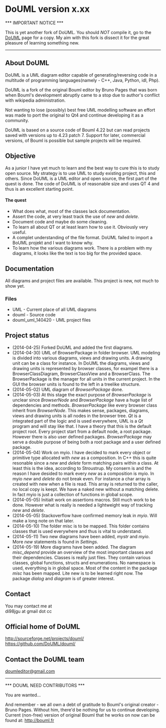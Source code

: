 
DoUML version x.xx
==================

*** IMPORTANT NOTICE ***

This is yet another fork of DoUML. You should *NOT* compile it, go to the
[DoUML](https://github.com/DoUML/douml) page for a copy. My
aim with this fork is dissect it for the great pleasure of learning 
something new.

____________________

About DoUML
-----------

 DoUML is a UML diagram editor capable of generating/reversing code in a multitude of programming
 languages(namely -  C++, Java, Python, idl, Php).
 
 DoUML is a fork of the original Bouml editor by Bruno Pages that was born when Bouml's development
 abruptly came to  a stop due to author's conflict with wikipedia administration.
 
 Not wanting to lose (possibly) best free UML modelling software an effort was made to port the
 original to Qt4 and continue developing it as a community.
 
 DoUML is based on a source code of Bouml 4.22 but can read projects saved with versions up to 4.23
 patch 7. Support for later, commercial versions, of Bouml is possible but sample projects will be
 required.
	
   
Objective
---------

 As a junior I have yet much to learn and the best way to cure this is to study 
 open source. My strategy is to use UML to study existing project, this and others.
 Since DoUML is a UML editor and open source, the first part of the quest is done.
 The code of DoUML is of reasonable size and uses QT 4 and thus is an excellent 
 starting point.
 
#### The quest ####
 * What does what, most of the classes lack documentation.
 * Assert the code, at very least track the use of *new* and *delete*.
 * Document code and maybe do some cleaning.
 * To learn all about QT or at least learn how to use it. Obviously very 
   useful.
 * A complet understanding of the file format. DoUML failed to import a 
   BoUML projekt and I want to know why.
 * To learn how the various diagrams work. There is a problem with my 
   diagrams, it looks like the text is too big for the provided space.

Documentation
-------------

All diagrams and project files are available. This project is new,
not much to show yet.

### Files ###
 * UML - Current place of all UML diagrams
 * douml - Source code
 * douml_uml_140420 - UML project files

Project status
--------------

 - (2014-04-25) Forked DoUML and added the first diagrams.
 - (2014-04-30) UML of BrowserPackage in folder browser. UML modeling is 
 divided into various diagrams, views and drawing units. A drawing unit 
 can be a class for instance. In DoUML the diagrams, views and drawing 
 units is represented by browser classes, for exampel there is a 
 BrowserClassDiagram, BrowserClassView and a BrowserClass. The 
 BrowserPackage is the manager for all units in the current project.
 In the GUI the browser units is found to the left in a treelike 
 structure.
 - (2014-05-02) UML diagram of _BrowserPackage_ done. 
 - (2014-05-03) At this stage the exact purpose of _BrowserPackage_ is 
 unclear since _BrowserNode_ and _BrowserPackage_ have a huge list of 
 dependencies and methods. _BrowserPackage_ like every browser class 
 inherit from _BrowserNode_. This makes sense, packages, diagrams, 
 views and drawing units is all nodes in the browser tree. _Qt_ is a 
 integrated part of the logic and is used everywhere, UML is a _Qt_ 
 program and will stay like that. I have a theory that this is the 
 default project root. Every project start from a default node, a root 
 package. However there is also user defined packages. _BrowserPackage_ 
 may serve a double purpose of being both a root package and a user 
 defined package.
 - (2014-05-04) Work on myio. I have decided to mark every object or
 primitive type allocated with *new* as a composition. In C++ this is
 quite resonable since a *new* and *delete* form matching pairs within a 
 class. At least this is the idea, according to Stroustrup. My consern
 is and the reason I have desided to mark every *new* as a composition 
 is myio. In myio *new* and *delete* do not break even. For instance a char 
 array is created with new when a file is read. This array is returned
 to the caller, no local copy is keept. We have a naked new without a
 matching delete. In fact myio is just a collection of functions in global
 scope. 
 - (2014-05-05) Initialt work on assertions macros. Still much work to be 
 done. However what is really is needed a lightweight way of tracking 
 *new* and *delete*.
 - (2014-05-05) Stackoverflow have confirmed memory leak in _myio_. Will 
 make a long note on that later.
 - (2014-05-10) The folder misc is to be mapped. This folder contains
 classes that is used everywhere and thus is vital to understand.
 - (2014-05-11) Two new diagrams have been added, _mystr_ and _myio_. 
 More *new* statements is found in _Settings_. 
 - (2014-05-19) More diagrams have been added. The diagram _misc_depend_ 
 provide an overview of the most important classes and their dependencies.
 Classes is really just files. They contain various classes, global 
 functions, structs and enumerations. No namespace is used, everything is
 in global space. Most of the content in the package _misc_ has been 
 mapped. Lite new is to be learned right now. The package _dialog_ and 
 _diagram_ is of greater interest.
 
 
Contact
-------

You may contact me at   
di98jgu at gmail dot cc

	
Official home of DoUML
----------------------

  http://sourceforge.net/projects/douml/   
  https://github.com/DoUML/douml/

Contact the DoUML team
----------------------

  doumleditor@gmail.com

____________________
  
  *** DOUML NEED CONTRIBUTORS ***	
  
You are wanted...
	
And remember - we all own a debt of gratitude to Bouml's original creator - Bruno Pages. 
Without him, there'd be nothing for us to continue developing.
Current (non-free) version of original Bouml that he works on now can be found at:
	http://bouml.fr
